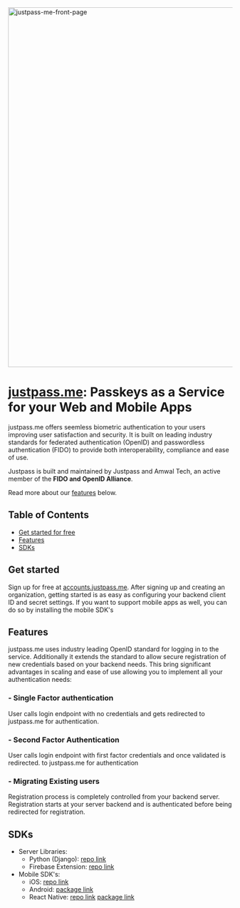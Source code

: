 <img width="807" alt="justpass-me-front-page" src="https://github.com/justpass-me/.github/assets/100665288/76fb832c-711a-499c-88ca-9742c4d115ae">

# [justpass.me](https://www.justpass.me): Passkeys as a Service for your Web and Mobile Apps

justpass.me offers seemless biometric authentication to your users improving user satisfaction and
security. It is built on leading industry standards for federated authentication (OpenID) and passwordless
authentication (FIDO) to provide both interoperability, compliance and ease of use.

Justpass is built and maintained by  Justpass and Amwal Tech, an active member of the **FIDO and OpenID Alliance**.


Read more about our [features](#features) below.


## Table of Contents

-   [Get started for free](#get-started)
-   [Features](#features)
-   [SDKs](#sdks)

## Get started
Sign up for free at [accounts.justpass.me](https://accounts.justpass.me). After signing up and creating an organization, getting started is as easy as configuring your backend client ID and secret settings. If you want to support mobile apps as well, you can do so by installing the mobile SDK's

## Features

justpass.me uses industry leading OpenID standard for logging in to the service. Additionally it extends the 
standard to allow secure registration of new credentials based on your backend needs. This bring significant
advantages in scaling and ease of use allowing you to implement all your authentication needs:

### - Single Factor authentication
User calls login endpoint with no credentials and gets redirected to justpass.me for authentication.
### - Second Factor Authentication
User calls login endpoint with first factor credentials and once validated is redirected.
to justpass.me for authentication

### - Migrating Existing users
Registration process is completely controlled from your backend server. Registration starts at your server backend and is authenticated before being redirected for registration.

## SDKs

-   Server Libraries:
    -   Python (Django): [repo link](https://github.com/justpass-me/justpass-me-django)
    -   Firebase Extension: [repo link](https://github.com/justpass-me/justpass-me-firebase-ext)
-   Mobile SDK's:
    -   iOS: [repo link](https://github.com/justpass-me/justpass-me-iOS-sdk)
    -   Android: [package link](https://mavenlibs.com/maven/dependency/tech.amwal.justpassme)
    -   React Native: [repo link](https://github.com/justpass-me/justpass-me-react-native) [package link](https://www.npmjs.com/package/@justpass-me/justpass-me-react-native)
